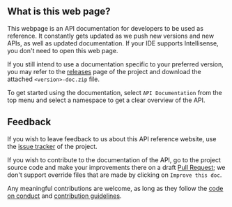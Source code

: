 ## What is this web page?
 
This webpage is an API documentation for developers to be used as reference. It constantly gets updated as we push new versions and new APIs, as well as updated documentation. If your IDE supports Intellisense, you don't need to open this web page.

If you still intend to use a documentation specific to your preferred version, you may refer to the [releases](https://github.com/Aptivi/Nitrocid/releases) page of the project and download the attached `<version>-doc.zip` file.

To get started using the documentation, select `API Documentation` from the top menu and select a namespace to get a clear overview of the API.

## Feedback

If you wish to leave feedback to us about this API reference website, use the [issue tracker](https://github.com/Aptivi/Nitrocid/issues) of the project.

If you wish to contribute to the documentation of the API, go to the project source code and make your improvements there on a draft [Pull Request](https://github.com/Aptivi/Nitrocid/pulls); we don't support override files that are made by clicking on `Improve this doc`.

Any meaningful contributions are welcome, as long as they follow the [code on conduct](https://github.com/Aptivi/Nitrocid/blob/main/CODE_OF_CONDUCT.md) and [contribution guidelines](https://github.com/Aptivi/Nitrocid/blob/main/CONTRIBUTING.md).
